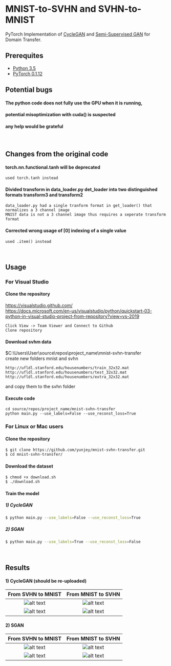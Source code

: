 # MNIST-to-SVHN and SVHN-to-MNIST

PyTorch Implementation of [CycleGAN](https://arxiv.org/pdf/1703.10593.pdf) and [Semi-Supervised GAN](https://arxiv.org/abs/1606.01583) for Domain Transfer.

## Prerequites
* [Python 3.5](https://www.continuum.io/downloads)
* [PyTorch 0.1.12](http://pytorch.org/)

## Potential bugs

#### The python code does not fully use the GPU when it is running,
#### potential misoptimization with cuda() is suspected
#### any help would be grateful

<br>

## Changes from the original code
#### torch.nn.functional.tanh will be deprecated
```
used torch.tanh instead
```

#### Divided transform in data_loader.py det_loader into two distinguished formats transform3 and transform2
```
data_loader.py had a single tranform format in get_loader() that normalizes a 3 channel image
MNIST data is not a 3 channel image thus requires a seperate transform format
```
#### Corrected wrong usage of [0] indexing of a single value
```
used .item() instead
```

<br>

## Usage

### For Visual Studio
#### Clone the repository

https://visualstudio.github.com/
<br>
https://docs.microsoft.com/en-us/visualstudio/python/quickstart-03-python-in-visual-studio-project-from-repository?view=vs-2019
```
Click View -> Team Viewer and Connect to Github
Clone repository
```
#### Download svhm data
$C:\Users\User\source\repos\project_name\mnist-svhn-transfer\
create new folders mnist and svhn
```
http://ufldl.stanford.edu/housenumbers/train_32x32.mat
http://ufldl.stanford.edu/housenumbers/test_32x32.mat
http://ufldl.stanford.edu/housenumbers/extra_32x32.mat
```
and copy them to the svhn folder
#### Execute code
```
cd source/repos/project_name/mnist-svhn-transfer
python main.py --use_labels=False --use_reconst_loss=True
```

### For Linux or Mac users
#### Clone the repository

```bash
$ git clone https://github.com/yunjey/mnist-svhn-transfer.git
$ cd mnist-svhn-transfer/
```

#### Download the dataset
```bash
$ chmod +x download.sh
$ ./download.sh
```

#### Train the model

##### 1) CycleGAN
```bash
$ python main.py --use_labels=False --use_reconst_loss=True
```

##### 2) SGAN

```bash
$ python main.py --use_labels=True --use_reconst_loss=False
```
<br>

## Results

#### 1) CycleGAN (should be re-uploaded)

From SVHN to MNIST            |  From MNIST to SVHN
:-------------------------:|:-------------------------:
![alt text](gif/cycle-s-m.gif)  |  ![alt text](gif/cycle-m-s.gif)
![alt text](gif/cycle-s-m.png)  |  ![alt text](gif/cycle-m-s.png)

#### 2) SGAN
From SVHN to MNIST            |  From MNIST to SVHN
:-------------------------:|:-------------------------:
![alt text](gif/sgan-s-m.gif)  |  ![alt text](gif/sgan-m-s.gif)
![alt text](gif/sgan-s-m.png)  |  ![alt text](gif/sgan-m-s.png)




